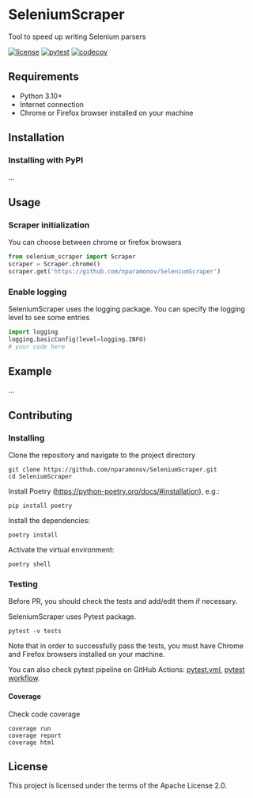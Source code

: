 # SeleniumScraper
Tool to speed up writing Selenium parsers

[![license](https://img.shields.io/github/license/nparamonov/SeleniumScraper)](https://github.com/nparamonov/SeleniumScraper/blob/main/LICENSE)
[![pytest](https://img.shields.io/github/actions/workflow/status/nparamonov/SeleniumScraper/pytest.yml?branch=main&label=pytest&logo=pytest)](https://github.com/nparamonov/SeleniumScraper/actions/workflows/pytest.yml)
[![codecov](https://img.shields.io/codecov/c/github/nparamonov/SeleniumScraper/main?label=coverage&logo=codecov&token=YZZ21OI7AG)](https://codecov.io/gh/nparamonov/SeleniumScraper)

## Requirements
- Python 3.10+
- Internet connection
- Chrome or Firefox browser installed on your machine

## Installation
### Installing with PyPI
...

## Usage
### Scraper initialization
You can choose between chrome or firefox browsers
```python
from selenium_scraper import Scraper
scraper = Scraper.chrome()
scraper.get('https://github.com/nparamonov/SeleniumScraper')
```
### Enable logging
SeleniumScraper uses the logging package. You can specify the logging level to see some entries
```python
import logging
logging.basicConfig(level=logging.INFO)
# your code here
```
## Example
...

## Contributing
### Installing
Clone the repository and navigate to the project directory
```shell
git clone https://github.com/nparamonov/SeleniumScraper.git
cd SeleniumScraper
```
Install Poetry (https://python-poetry.org/docs/#installation), e.g.:
```shell
pip install poetry
```
Install the dependencies:
```shell
poetry install
```
Activate the virtual environment:
```shell
poetry shell
```

### Testing
Before PR, you should check the tests and add/edit them if necessary.

SeleniumScraper uses Pytest package.
```shell
pytest -v tests
```

Note that in order to successfully pass the tests, you must have Chrome and Firefox browsers installed on your machine.

You can also check pytest pipeline on GitHub Actions:
[pytest.yml](https://github.com/nparamonov/SeleniumScraper/blob/main/.github/workflows/pytest.yml), 
[pytest workflow](https://github.com/nparamonov/SeleniumScraper/actions/workflows/pytest.yml).

#### Coverage
Check code coverage
```shell
coverage run
coverage report
coverage html
```

## License
This project is licensed under the terms of the Apache License 2.0.